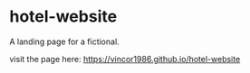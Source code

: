 # hotel-website
A landing page for a fictional.

visit the page here: https://vincor1986.github.io/hotel-website
